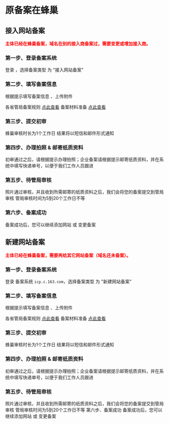 
# 原备案在蜂巢

## 接入网站备案

<font color=red>**主体已经在蜂巢备案，域名在别的接入商备案过，需要变更或增加接入商。**</font> 

### 第一步、登录备案系统
登录 ，选择备案类型 为 "接入网站备案"

### 第二步、填写备案信息
根据提示填写备案信息 、上传附件

各省管局备案规则 [点此查看](../各省管局规则)
备案材料准备 [点此查看](../备案基础知识/备案材料准备.md)
### 第三步、提交初审
蜂巢审核时长为1个工作日
结果将以短信和邮件形式通知
### 第四步、办理拍照 & 邮寄纸质资料
初审通过之后，请根据提示办理拍照；企业备案请根据提示邮寄纸质资料，并在系统中填写快递单号，以便于我们工作人员跟进
### 第五步、待管局审核
照片通过审核，并且收到所需邮寄的纸质资料之后，我们会将您的备案提交到管局审核
管局审核时间为5到20个工作日不等
### 第六步、备案成功
备案成功后，您可以继续添加网站 或 变更备案
## 新建网站备案

<font color=red>**主体已经在蜂巢备案，需要再给其它网站备案（域名还未备案）。**</font>

### 第一步、登录备案系统
登录 备案系统 `icp.c.163.com`，选择备案类型 为 "新建网站备案"

### 第二步、填写备案信息
根据提示填写备案信息 、上传附件

各省管局备案规则 [点此查看](../各省管局规则)
备案材料准备 [点此查看](../备案基础知识/备案材料准备.md)
### 第三步、提交初审
蜂巢审核时长为1个工作日
结果将以短信和邮件形式通知
### 第四步、办理拍照 & 邮寄纸质资料
初审通过之后，请根据提示办理拍照；企业备案请根据提示邮寄纸质资料，并在系统中填写快递单号，以便于我们工作人员跟进
### 第五步、待管局审核
照片通过审核，并且收到所需邮寄的纸质资料之后，我们会将您的备案提交到管局审核
管局审核时间为5到20个工作日不等
第六步、备案成功
备案成功后，您可以继续添加网站 或 变更备案


  [1]: aa
  [2]: aaa